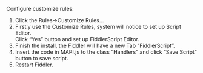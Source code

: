 Configure customize rules:  
1.	Click the Rules->Customize Rules…  
2.	Firstly use the Customize Rules, system will notice to set up Script Editor.  
    Click “Yes” button and set up FiddlerScript Editor.  
3.	Finish the install, the Fiddler will have a new Tab “FiddlerScript”.  
4.	Insert the code in MAPI.js to the class “Handlers” and click “Save Script” button to save script.  
5.	Restart Fiddler.  
